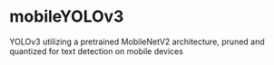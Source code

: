 # mobileYOLOv3
YOLOv3 utilizing a pretrained MobileNetV2 architecture, pruned and quantized for text detection on mobile devices
